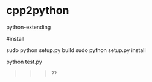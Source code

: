 # cpp2python
python-extending


#install

sudo python setup.py build
sudo python setup.py install


python test.py
>>> ??

